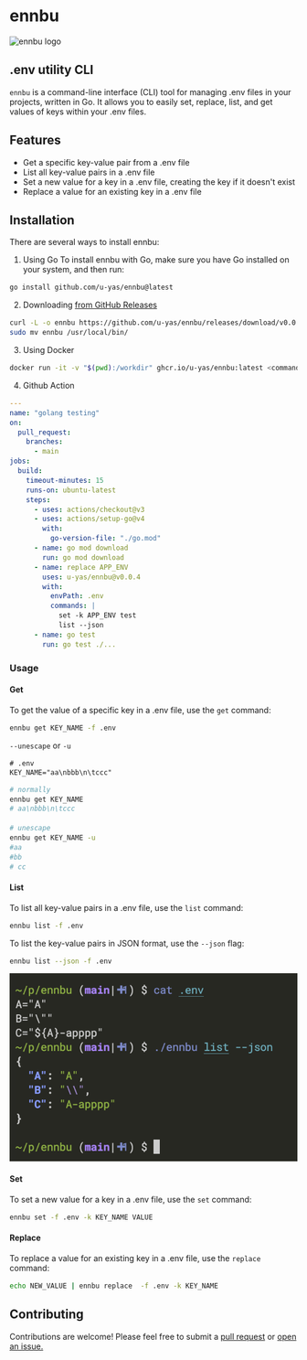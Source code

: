 
# ennbu

![ennbu logo](./docs/ennbu-logo.png)

## .env utility CLI

`ennbu` is a command-line interface (CLI) tool for managing .env files in your projects, written in Go. It allows you to easily set, replace, list, and get values of keys within your .env files.

## Features

- Get a specific key-value pair from a .env file
- List all key-value pairs in a .env file
- Set a new value for a key in a .env file, creating the key if it doesn't exist
- Replace a value for an existing key in a .env file

## Installation

There are several ways to install ennbu:

1. Using Go
To install ennbu with Go, make sure you have Go installed on your system, and then run:

```bash
go install github.com/u-yas/ennbu@latest
```

2. Downloading [from GitHub Releases](https://github.com/u-yas/ennbu/releases)

```bash
curl -L -o ennbu https://github.com/u-yas/ennbu/releases/download/v0.0.1/ennbu-linux-x86_64.tar.gz
sudo mv ennbu /usr/local/bin/
```

3. Using Docker

```bash
docker run -it -v "$(pwd):/workdir" ghcr.io/u-yas/ennbu:latest <command>
```

4. Github Action

```yml
---
name: "golang testing"
on:
  pull_request:
    branches:
      - main
jobs:
  build:
    timeout-minutes: 15
    runs-on: ubuntu-latest
    steps:
      - uses: actions/checkout@v3
      - uses: actions/setup-go@v4
        with:
          go-version-file: "./go.mod"
      - name: go mod download
        run: go mod download
      - name: replace APP_ENV
        uses: u-yas/ennbu@v0.0.4
        with:
          envPath: .env
          commands: |
            set -k APP_ENV test
            list --json
      - name: go test
        run: go test ./...

```

### Usage

#### Get

To get the value of a specific key in a .env file, use the `get` command:

```bash
ennbu get KEY_NAME -f .env
```

`--unescape` or `-u`

```text
# .env
KEY_NAME="aa\nbbb\n\tccc"
```

```bash
# normally
ennbu get KEY_NAME
# aa\nbbb\n\tccc

# unescape
ennbu get KEY_NAME -u
#aa
#bb
# cc
```

#### List

To list all key-value pairs in a .env file, use the `list` command:

```bash
ennbu list -f .env
```

To list the key-value pairs in JSON format, use the `--json` flag:

```bash
ennbu list --json -f .env
```

![ennbu list --json output](./docs/list-json.png)

#### Set

To set a new value for a key in a .env file, use the `set` command:

```bash
ennbu set -f .env -k KEY_NAME VALUE
```

#### Replace

To replace a value for an existing key in a .env file, use the `replace` command:

```bash
echo NEW_VALUE | ennbu replace  -f .env -k KEY_NAME
```

## Contributing

Contributions are welcome! Please feel free to submit a [pull request](https://github.com/u-yas/ennbu/pulls) or [open an issue.](https://github.com/u-yas/ennbu/issues/new)
